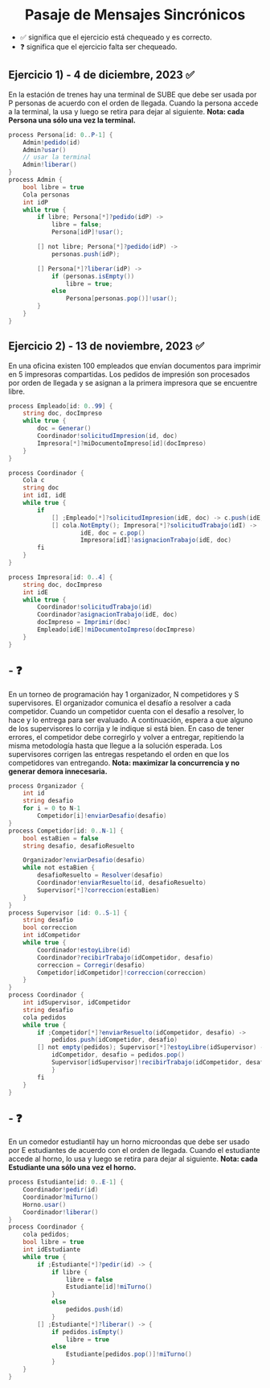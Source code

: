 <h1 align="center">Pasaje de Mensajes Sincrónicos</h1>

-   ✅ significa que el ejercicio está chequeado y es correcto.
-   ❓ significa que el ejercicio falta ser chequeado.

## Ejercicio 1) - 4 de diciembre, 2023 ✅

En la estación de trenes hay una terminal de SUBE que debe ser usada por P personas de acuerdo con el orden de llegada. Cuando la persona accede a la terminal, la usa y luego se retira para dejar al siguiente.
**Nota: cada Persona una sólo una vez la terminal.**

```cs
process Persona[id: 0..P-1] {
    Admin!pedido(id)
    Admin?usar()
    // usar la terminal
    Admin!liberar()
}
process Admin {
    bool libre = true
    Cola personas
    int idP
    while true {
        if libre; Persona[*]?pedido(idP) ->
            libre = false;
            Persona[idP]!usar();

        [] not libre; Persona[*]?pedido(idP) ->
            personas.push(idP);

        [] Persona[*]?liberar(idP) ->
            if (personas.isEmpty())
                libre = true;
            else
                Persona[personas.pop()]!usar();
        }
    }
}
```

## Ejercicio 2) - 13 de noviembre, 2023 ✅

En una oficina existen 100 empleados que envían documentos para imprimir en 5 impresoras compartidas. Los pedidos de impresión son procesados por orden de llegada y se asignan a la primera impresora que se encuentre libre.

```cs
process Empleado[id: 0..99] {
    string doc, docImpreso
    while true {
        doc = Generar()
        Coordinador!solicitudImpresion(id, doc)
        Impresora[*]?miDocumentoImpreso[id](docImpreso)
    }
}

process Coordinador {
    Cola c
    string doc
    int idI, idE
    while true {
        if
            [] ;Empleado[*]?solicitudImpresion(idE, doc) -> c.push(idE, doc)
            [] cola.NotEmpty(); Impresora[*]?solicitudTrabajo(idI) ->
                    idE, doc = c.pop()
                    Impresora[idI]!asignacionTrabajo(idE, doc)
        fi
    }
}

process Impresora[id: 0..4] {
    string doc, docImpreso
    int idE
    while true {
        Coordinador!solicitudTrabajo(id)
        Coordinador?asignacionTrabajo(idE, doc)
        docImpreso = Imprimir(doc)
        Empleado[idE]!miDocumentoImpreso(docImpreso)
    }
}
```

## - ❓

En un torneo de programación hay 1 organizador, N competidores y S supervisores. El organizador comunica el desafío a resolver a cada competidor. Cuando un competidor cuenta con el desafío a resolver, lo hace y lo entrega para ser evaluado. A continuación, espera a que alguno de los supervisores lo corrija y le indique si está bien. En caso de tener errores, el competidor debe corregirlo y volver a entregar, repitiendo la misma metodología hasta que llegue a la solución esperada. Los supervisores corrigen las entregas respetando el orden en que los competidores van entregando.
**Nota: maximizar la concurrencia y no generar demora innecesaria.**

```cs
process Organizador {
    int id
    string desafio
    for i = 0 to N-1
        Competidor[i]!enviarDesafio(desafio)
}
process Competidor[id: 0..N-1] {
    bool estaBien = false
    string desafio, desafioResuelto

    Organizador?enviarDesafio(desafio)
    while not estaBien {
        desafioResuelto = Resolver(desafio)
        Coordinador!enviarResuelto(id, desafioResuelto)
        Supervisor[*]?correccion(estaBien)
    }
}
process Supervisor [id: 0..S-1] {
    string desafio
    bool correccion
    int idCompetidor
    while true {
        Coordinador!estoyLibre(id)
        Coordinador?recibirTrabajo(idCompetidor, desafio)
        correccion = Corregir(desafio)
        Competidor[idCompetidor]!correccion(correccion)
    }
}
process Coordinador {
    int idSupervisor, idCompetidor
    string desafio
    cola pedidos
    while true {
        if ;Competidor[*]?enviarResuelto(idCompetidor, desafio) ->
            pedidos.push(idCompetidor, desafio)
        [] not empty(pedidos); Supervisor[*]?estoyLibre(idSupervisor) -> {
            idCompetidor, desafio = pedidos.pop()
            Supervisor[idSupervisor]!recibirTrabajo(idCompetidor, desafio)
            }
        fi
    }
}
```

## - ❓

En un comedor estudiantil hay un horno microondas que debe ser usado por E estudiantes de acuerdo con el orden de llegada. Cuando el estudiante accede al horno, lo usa y luego se retira para dejar al siguiente.
**Nota: cada Estudiante una sólo una vez el horno.**

```cs
process Estudiante[id: 0..E-1] {
    Coordinador!pedir(id)
    Coordinador?miTurno()
    Horno.usar()
    Coordinador!liberar()
}
process Coordinador {
    cola pedidos;
    bool libre = true
    int idEstudiante
    while true {
        if ;Estudiante[*]?pedir(id) -> {
            if libre {
                libre = false
                Estudiante[id]!miTurno()
            }
            else
                pedidos.push(id)
            }
        [] ;Estudiante[*]?liberar() -> {
            if pedidos.isEmpty()
                libre = true
            else
                Estudiante[pedidos.pop()]!miTurno()
            }
    }
}
```
